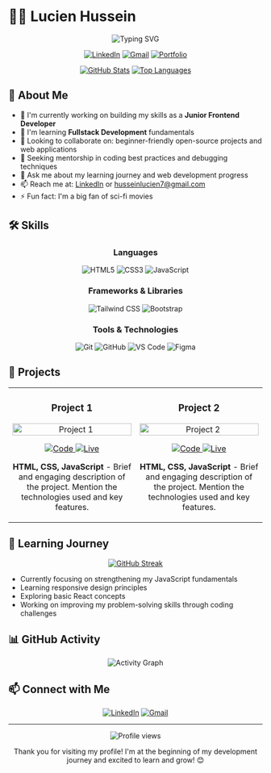# 👨‍💻 Lucien Hussein

<div align="center">
  <img src="https://readme-typing-svg.herokuapp.com?font=Fira+Code&pause=1000&color=6A5ACD&center=true&vCenter=true&width=435&lines=Junior+Frontend+Developer;Fullstack+Developer;Enthusiastic+Problem+Solver" alt="Typing SVG" />
</div>

<div align="center">
  
  [![LinkedIn](https://img.shields.io/badge/LinkedIn-0077B5?style=for-the-badge&logo=linkedin&logoColor=white)](https://www.linkedin.com/in/lucien-hussein-4878052b6/)
  [![Gmail](https://img.shields.io/badge/Gmail-D14836?style=for-the-badge&logo=gmail&logoColor=white)](mailto:husseinlucien7@gmail.com)
  [![Portfolio](https://img.shields.io/badge/Portfolio-000000?style=for-the-badge&logo=vercel&logoColor=white)](https://readme-rlk2lmq4q-luhu18s-projects.vercel.app/)
  
</div>

<div align="center">
  
  [![GitHub Stats](https://github-readme-stats.vercel.app/api?username=luhu18&show_icons=true&theme=tokyonight)](https://github.com/anuraghazra/github-readme-stats)
  [![Top Languages](https://github-readme-stats.vercel.app/api/top-langs/?username=luhu18&layout=compact&theme=tokyonight)](https://github.com/anuraghazra/github-readme-stats)
  
</div>

## 🚀 About Me

- 🔭 I'm currently working on building my skills as a **Junior Frontend Developer**
- 🌱 I'm learning **Fullstack Development** fundamentals
- 👯 Looking to collaborate on: beginner-friendly open-source projects and web applications
- 🤔 Seeking mentorship in coding best practices and debugging techniques
- 💬 Ask me about my learning journey and web development progress
- 📫 Reach me at: [LinkedIn](https://www.linkedin.com/in/lucien-hussein-4878052b6/) or [husseinlucien7@gmail.com](mailto:husseinlucien7@gmail.com)
- ⚡ Fun fact: I'm a big fan of sci-fi movies

## 🛠️ Skills

<div align="center">
  
  ### Languages
  ![HTML5](https://img.shields.io/badge/HTML5-E34F26?style=for-the-badge&logo=html5&logoColor=white)
  ![CSS3](https://img.shields.io/badge/CSS3-1572B6?style=for-the-badge&logo=css3&logoColor=white)
  ![JavaScript](https://img.shields.io/badge/JavaScript-F7DF1E?style=for-the-badge&logo=javascript&logoColor=black)
  
  ### Frameworks & Libraries
  ![Tailwind CSS](https://img.shields.io/badge/Tailwind_CSS-38B2AC?style=for-the-badge&logo=tailwind-css&logoColor=white)
  ![Bootstrap](https://img.shields.io/badge/Bootstrap-563D7C?style=for-the-badge&logo=bootstrap&logoColor=white)
  
  ### Tools & Technologies
  ![Git](https://img.shields.io/badge/Git-F05032?style=for-the-badge&logo=git&logoColor=white)
  ![GitHub](https://img.shields.io/badge/GitHub-100000?style=for-the-badge&logo=github&logoColor=white)
  ![VS Code](https://img.shields.io/badge/VS_Code-0078D4?style=for-the-badge&logo=visual%20studio%20code&logoColor=white)
  ![Figma](https://img.shields.io/badge/Figma-F24E1E?style=for-the-badge&logo=figma&logoColor=white)
  
</div>

## 📂 Projects

<table>
  <tr>
    <td width="50%">
      <h3 align="center">Project 1</h3>
      <div align="center">
        <a href="PROJECT_URL" target="_blank">
          <img src="https://dummyimage.com/600x400/000/fff&text=Project+1" alt="Project 1" width="100%"/>
        </a>
        <p>
          <a href="PROJECT_URL" target="_blank">
            <img src="https://img.shields.io/badge/Code-black?style=for-the-badge&logo=github" alt="Code"/>
          </a>
          <a href="DEMO_URL" target="_blank">
            <img src="https://img.shields.io/badge/Live-blueviolet?style=for-the-badge&logo=vercel" alt="Live"/>
          </a>
        </p>
        <p><strong>HTML, CSS, JavaScript</strong> - Brief and engaging description of the project. Mention the technologies used and key features.</p>
      </div>
    </td>
    <td width="50%">
      <h3 align="center">Project 2</h3>
      <div align="center">
        <a href="PROJECT_URL" target="_blank">
          <img src="https://dummyimage.com/600x400/000/fff&text=Project+2" alt="Project 2" width="100%"/>
        </a>
        <p>
          <a href="PROJECT_URL" target="_blank">
            <img src="https://img.shields.io/badge/Code-black?style=for-the-badge&logo=github" alt="Code"/>
          </a>
          <a href="DEMO_URL" target="_blank">
            <img src="https://img.shields.io/badge/Live-blueviolet?style=for-the-badge&logo=vercel" alt="Live"/>
          </a>
        </p>
        <p><strong>HTML, CSS, JavaScript</strong> - Brief and engaging description of the project. Mention the technologies used and key features.</p>
      </div>
    </td>
  </tr>
</table>

## 🌱 Learning Journey

<div align="center">
  
  [![GitHub Streak](https://github-readme-streak-stats.herokuapp.com/?user=luhu18&theme=tokyonight)](https://git.io/streak-stats)
  
</div>

- Currently focusing on strengthening my JavaScript fundamentals
- Learning responsive design principles
- Exploring basic React concepts
- Working on improving my problem-solving skills through coding challenges

## 📊 GitHub Activity

<div align="center">
  
  ![Activity Graph](https://github-readme-activity-graph.vercel.app/graph?username=luhu18&theme=github)
  
</div>

## 📫 Connect with Me

<div align="center">
  
  [![LinkedIn](https://img.shields.io/badge/LinkedIn-0077B5?style=for-the-badge&logo=linkedin&logoColor=white)](https://www.linkedin.com/in/lucien-hussein-4878052b6/)
  [![Gmail](https://img.shields.io/badge/Gmail-D14836?style=for-the-badge&logo=gmail&logoColor=white)](mailto:husseinlucien7@gmail.com)
  
</div>

---

<div align="center">
  <img src="https://komarev.com/ghpvc/?username=luhu18&color=blueviolet&style=flat-square" alt="Profile views"/>
  <p>Thank you for visiting my profile! I'm at the beginning of my development journey and excited to learn and grow! 😊</p>
</div>
